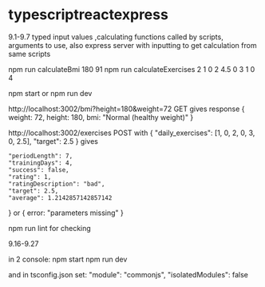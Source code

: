# typescriptreactexpress


    
9.1-9.7 typed input values ,calculating functions called by scripts, arguments to use,
also express server with inputting to get calculation from same scripts

npm run calculateBmi 180 91
npm run calculateExercises 2 1 0 2 4.5 0 3 1 0 4


npm start
or
npm run dev

http://localhost:3002/bmi?height=180&weight=72
GET gives response
{
  weight: 72,
  height: 180,
  bmi: "Normal (healthy weight)"
}

http://localhost:3002/exercises
POST with
{
  "daily_exercises": [1, 0, 2, 0, 3, 0, 2.5],
  "target": 2.5
}
gives

    "periodLength": 7,
    "trainingDays": 4,
    "success": false,
    "rating": 1,
    "ratingDescription": "bad",
    "target": 2.5,
    "average": 1.2142857142857142
}
or
{
  error: "parameters missing"
}

npm run lint
for checking



9.16-9.27

in 2 console:
npm start
npm run dev

and in tsconfig.json set:
    "module": "commonjs",
    "isolatedModules": false

